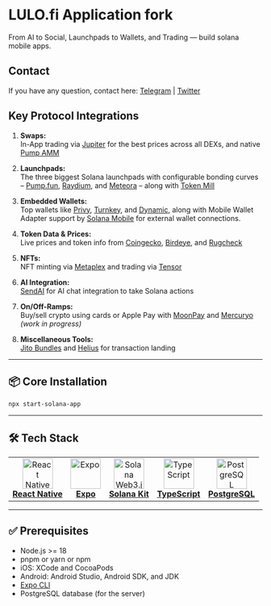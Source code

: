 

# LULO.fi Application fork


From AI to Social, Launchpads to Wallets, and Trading — build solana mobile apps.


## Contact

If you have any question, contact here: [Telegram](https://t.me/shiny0103) | [Twitter](https://x.com/0xTan1319)


## Key Protocol Integrations

1. **Swaps:**  
   In-App trading via [Jupiter](https://jup.ag/) for the best prices across all DEXs, and native [Pump AMM](https://swap.pump.fun/)

2. **Launchpads:**  
   The three biggest Solana launchpads with configurable bonding curves – [Pump.fun](https://pump.fun/), [Raydium](https://raydium.io/launchpad/), and [Meteora](https://app.meteora.ag/) – along with [Token Mill](https://tokenmill.xyz/)

3. **Embedded Wallets:**  
   Top wallets like [Privy](https://www.privy.io/), [Turnkey](https://turnkey.com/), and [Dynamic](https://www.dynamic.xyz/), along with Mobile Wallet Adapter support by [Solana Mobile](https://solanamobile.com/) for external wallet connections.

4. **Token Data & Prices:**  
   Live prices and token info from [Coingecko](https://www.coingecko.com/), [Birdeye](https://birdeye.so/), and [Rugcheck](https://rugcheck.xyz/)

5. **NFTs:**  
   NFT minting via [Metaplex](https://www.metaplex.com/) and trading via [Tensor](https://www.tensor.trade/)

6. **AI Integration:**  
   [SendAI](https://sendai.fun/) for AI chat integration to take Solana actions

7. **On/Off-Ramps:**  
   Buy/sell crypto using cards or Apple Pay with [MoonPay](https://www.moonpay.com/) and [Mercuryo](https://mercuryo.io/) *(work in progress)*

8. **Miscellaneous Tools:**  
   [Jito Bundles](https://www.jito.network/) and [Helius](https://www.helius.dev/) for transaction landing

---

## 📦 Core Installation

```sh
npx start-solana-app
```

---

## 🛠️ Tech Stack

<div align="center">
  <table>
    <tr>
      <td align="center"><a href="https://reactnative.dev/" target="_blank" rel="noopener noreferrer"><img src="https://d33wubrfki0l68.cloudfront.net/554c3b0e09cf167f0281fda839a5433f2040b349/ecfc9/img/header_logo.svg" width="60" height="60" alt="React Native" /><br /><b>React Native</b></a></td>
      <td align="center"><a href="https://expo.dev/" target="_blank" rel="noopener noreferrer"><img src="https://www.vectorlogo.zone/logos/expoio/expoio-icon.svg" width="60" height="60" alt="Expo" /><br /><b>Expo</b></a></td>
      <td align="center"><a href="https://solana.com/docs/clients/javascript" target="_blank" rel="noopener noreferrer"><img src="https://cdn.jsdelivr.net/gh/trustwallet/assets@master/blockchains/solana/info/logo.png" width="60" height="60" alt="Solana Web3.js" /><br /><b>Solana Kit</b></a></td>
      <td align="center"><a href="https://www.typescriptlang.org/" target="_blank" rel="noopener noreferrer"><img src="https://cdn.worldvectorlogo.com/logos/typescript.svg" width="60" height="60" alt="TypeScript" /><br /><b>TypeScript</b></a></td>
      <td align="center"><a href="https://www.postgresql.org/" target="_blank" rel="noopener noreferrer"><img src="https://cdn.worldvectorlogo.com/logos/postgresql.svg" width="60" height="60" alt="PostgreSQL" /><br /><b>PostgreSQL</b></a></td>
    </tr>
  </table>
</div>

---

## ✅ Prerequisites

- Node.js >= 18
- pnpm or yarn or npm
- iOS: XCode and CocoaPods
- Android: Android Studio, Android SDK, and JDK
- [Expo CLI](https://docs.expo.dev/get-started/installation/)
- PostgreSQL database (for the server)
